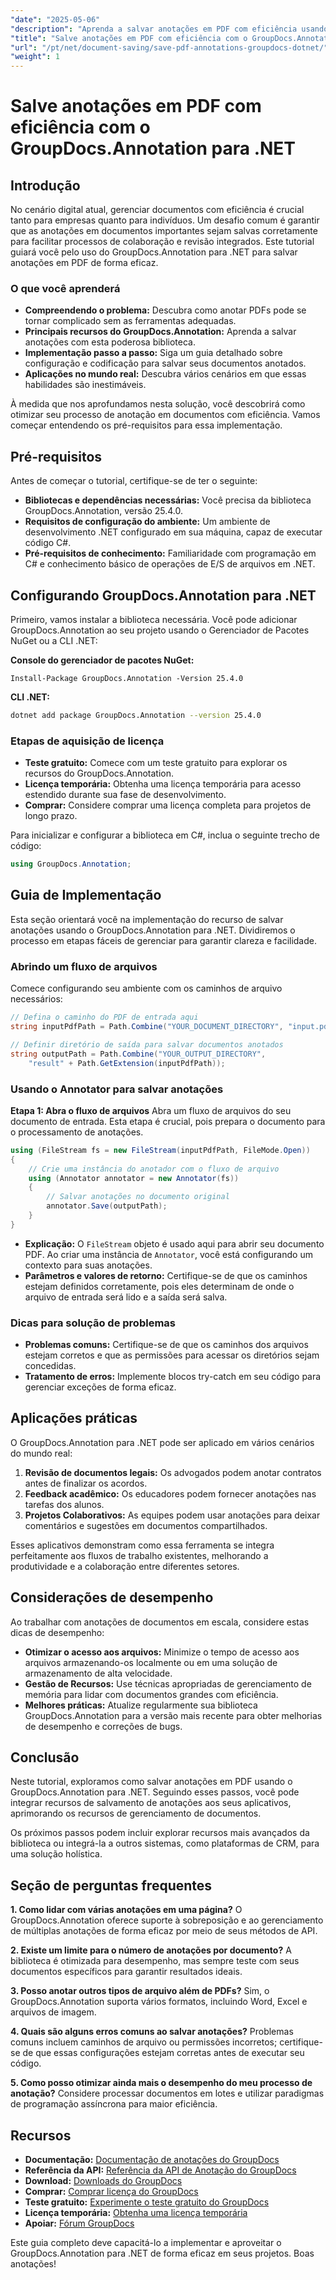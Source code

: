 ```yaml
---
"date": "2025-05-06"
"description": "Aprenda a salvar anotações em PDF com eficiência usando o GroupDocs.Annotation para .NET. Simplifique seu processo de gerenciamento de documentos com nosso guia detalhado."
"title": "Salve anotações em PDF com eficiência com o GroupDocs.Annotation para .NET"
"url": "/pt/net/document-saving/save-pdf-annotations-groupdocs-dotnet/"
"weight": 1
---
```


# Salve anotações em PDF com eficiência com o GroupDocs.Annotation para .NET

## Introdução

No cenário digital atual, gerenciar documentos com eficiência é crucial tanto para empresas quanto para indivíduos. Um desafio comum é garantir que as anotações em documentos importantes sejam salvas corretamente para facilitar processos de colaboração e revisão integrados. Este tutorial guiará você pelo uso do GroupDocs.Annotation para .NET para salvar anotações em PDF de forma eficaz.

### O que você aprenderá
- **Compreendendo o problema:** Descubra como anotar PDFs pode se tornar complicado sem as ferramentas adequadas.
- **Principais recursos do GroupDocs.Annotation:** Aprenda a salvar anotações com esta poderosa biblioteca.
- **Implementação passo a passo:** Siga um guia detalhado sobre configuração e codificação para salvar seus documentos anotados.
- **Aplicações no mundo real:** Descubra vários cenários em que essas habilidades são inestimáveis.

À medida que nos aprofundamos nesta solução, você descobrirá como otimizar seu processo de anotação em documentos com eficiência. Vamos começar entendendo os pré-requisitos para essa implementação.

## Pré-requisitos

Antes de começar o tutorial, certifique-se de ter o seguinte:
- **Bibliotecas e dependências necessárias:** Você precisa da biblioteca GroupDocs.Annotation, versão 25.4.0.
- **Requisitos de configuração do ambiente:** Um ambiente de desenvolvimento .NET configurado em sua máquina, capaz de executar código C#.
- **Pré-requisitos de conhecimento:** Familiaridade com programação em C# e conhecimento básico de operações de E/S de arquivos em .NET.

## Configurando GroupDocs.Annotation para .NET

Primeiro, vamos instalar a biblioteca necessária. Você pode adicionar GroupDocs.Annotation ao seu projeto usando o Gerenciador de Pacotes NuGet ou a CLI .NET:

**Console do gerenciador de pacotes NuGet:**
```shell
Install-Package GroupDocs.Annotation -Version 25.4.0
```

**CLI .NET:**
```bash
dotnet add package GroupDocs.Annotation --version 25.4.0
```

### Etapas de aquisição de licença
- **Teste gratuito:** Comece com um teste gratuito para explorar os recursos do GroupDocs.Annotation.
- **Licença temporária:** Obtenha uma licença temporária para acesso estendido durante sua fase de desenvolvimento.
- **Comprar:** Considere comprar uma licença completa para projetos de longo prazo.

Para inicializar e configurar a biblioteca em C#, inclua o seguinte trecho de código:
```csharp
using GroupDocs.Annotation;
```

## Guia de Implementação
Esta seção orientará você na implementação do recurso de salvar anotações usando o GroupDocs.Annotation para .NET. Dividiremos o processo em etapas fáceis de gerenciar para garantir clareza e facilidade.

### Abrindo um fluxo de arquivos
Comece configurando seu ambiente com os caminhos de arquivo necessários:
```csharp
// Defina o caminho do PDF de entrada aqui
string inputPdfPath = Path.Combine("YOUR_DOCUMENT_DIRECTORY", "input.pdf");

// Definir diretório de saída para salvar documentos anotados
string outputPath = Path.Combine("YOUR_OUTPUT_DIRECTORY", 
    "result" + Path.GetExtension(inputPdfPath));
```

### Usando o Annotator para salvar anotações
**Etapa 1: Abra o fluxo de arquivos**
Abra um fluxo de arquivos do seu documento de entrada. Esta etapa é crucial, pois prepara o documento para o processamento de anotações.
```csharp
using (FileStream fs = new FileStream(inputPdfPath, FileMode.Open))
{
    // Crie uma instância do anotador com o fluxo de arquivo
    using (Annotator annotator = new Annotator(fs))
    {
        // Salvar anotações no documento original
        annotator.Save(outputPath);
    }
}
```
- **Explicação:** O `FileStream` objeto é usado aqui para abrir seu documento PDF. Ao criar uma instância de `Annotator`, você está configurando um contexto para suas anotações.
- **Parâmetros e valores de retorno:** Certifique-se de que os caminhos estejam definidos corretamente, pois eles determinam de onde o arquivo de entrada será lido e a saída será salva.

### Dicas para solução de problemas
- **Problemas comuns:** Certifique-se de que os caminhos dos arquivos estejam corretos e que as permissões para acessar os diretórios sejam concedidas.
- **Tratamento de erros:** Implemente blocos try-catch em seu código para gerenciar exceções de forma eficaz.

## Aplicações práticas
O GroupDocs.Annotation para .NET pode ser aplicado em vários cenários do mundo real:
1. **Revisão de documentos legais:** Os advogados podem anotar contratos antes de finalizar os acordos.
2. **Feedback acadêmico:** Os educadores podem fornecer anotações nas tarefas dos alunos.
3. **Projetos Colaborativos:** As equipes podem usar anotações para deixar comentários e sugestões em documentos compartilhados.

Esses aplicativos demonstram como essa ferramenta se integra perfeitamente aos fluxos de trabalho existentes, melhorando a produtividade e a colaboração entre diferentes setores.

## Considerações de desempenho
Ao trabalhar com anotações de documentos em escala, considere estas dicas de desempenho:
- **Otimizar o acesso aos arquivos:** Minimize o tempo de acesso aos arquivos armazenando-os localmente ou em uma solução de armazenamento de alta velocidade.
- **Gestão de Recursos:** Use técnicas apropriadas de gerenciamento de memória para lidar com documentos grandes com eficiência.
- **Melhores práticas:** Atualize regularmente sua biblioteca GroupDocs.Annotation para a versão mais recente para obter melhorias de desempenho e correções de bugs.

## Conclusão
Neste tutorial, exploramos como salvar anotações em PDF usando o GroupDocs.Annotation para .NET. Seguindo esses passos, você pode integrar recursos de salvamento de anotações aos seus aplicativos, aprimorando os recursos de gerenciamento de documentos.

Os próximos passos podem incluir explorar recursos mais avançados da biblioteca ou integrá-la a outros sistemas, como plataformas de CRM, para uma solução holística.

## Seção de perguntas frequentes
**1. Como lidar com várias anotações em uma página?**
O GroupDocs.Annotation oferece suporte à sobreposição e ao gerenciamento de múltiplas anotações de forma eficaz por meio de seus métodos de API.

**2. Existe um limite para o número de anotações por documento?**
A biblioteca é otimizada para desempenho, mas sempre teste com seus documentos específicos para garantir resultados ideais.

**3. Posso anotar outros tipos de arquivo além de PDFs?**
Sim, o GroupDocs.Annotation suporta vários formatos, incluindo Word, Excel e arquivos de imagem.

**4. Quais são alguns erros comuns ao salvar anotações?**
Problemas comuns incluem caminhos de arquivo ou permissões incorretos; certifique-se de que essas configurações estejam corretas antes de executar seu código.

**5. Como posso otimizar ainda mais o desempenho do meu processo de anotação?**
Considere processar documentos em lotes e utilizar paradigmas de programação assíncrona para maior eficiência.

## Recursos
- **Documentação:** [Documentação de anotações do GroupDocs](https://docs.groupdocs.com/annotation/net/)
- **Referência da API:** [Referência da API de Anotação do GroupDocs](https://reference.groupdocs.com/annotation/net/)
- **Download:** [Downloads do GroupDocs](https://releases.groupdocs.com/annotation/net/)
- **Comprar:** [Comprar licença do GroupDocs](https://purchase.groupdocs.com/buy)
- **Teste gratuito:** [Experimente o teste gratuito do GroupDocs](https://releases.groupdocs.com/annotation/net/)
- **Licença temporária:** [Obtenha uma licença temporária](https://purchase.groupdocs.com/temporary-license/)
- **Apoiar:** [Fórum GroupDocs](https://forum.groupdocs.com/c/annotation/)

Este guia completo deve capacitá-lo a implementar e aproveitar o GroupDocs.Annotation para .NET de forma eficaz em seus projetos. Boas anotações!